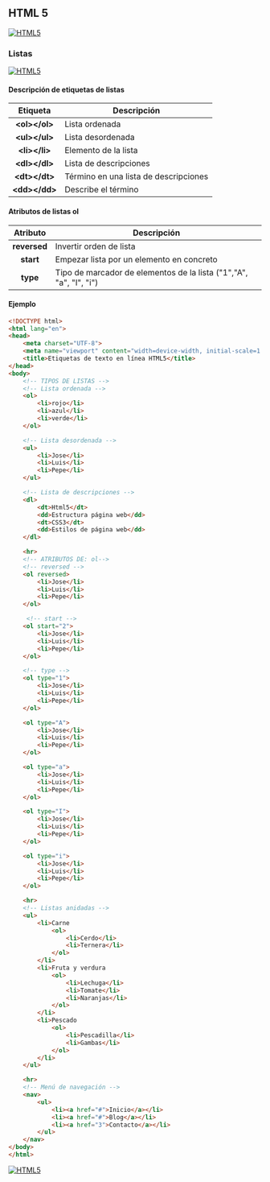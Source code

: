 ## HTML 5
[![HTML5](https://img.shields.io/badge/HTML5-F64A1D?style=for-the-badge&logo=HTML5&logoColor=white&labelColor=101010)](https://github.com/Alberto-mt/HTML5_CSS3/blob/main/Apuntes/HTML5/index.md)

### Listas
[![HTML5](https://img.shields.io/badge/Listas-c044b8?style=for-the-badge&logo=HTML5&logoColor=white&labelColor=101010)](https://github.com/Alberto-mt/HTML5_CSS3/blob/main/Apuntes/HTML5/categories/Listas.md)

#### Descripción de etiquetas de listas
| Etiqueta  | Descripción  |
|:-:|---|
| **\<ol\>\</ol\>**  | Lista ordenada  |
| **\<ul\>\</ul\>**  | Lista desordenada  |
| **\<li\>\</li\>**  | Elemento de la lista  |
| **\<dl\>\</dl\>**  | Lista de descripciones  |
| **\<dt\>\</dt\>**  | Término en una lista de descripciones  |
| **\<dd\>\</dd\>**  | Describe el término  |

#### Atributos de listas ol
| Atributo  | Descripción  |
|:-:|---|
| **reversed**  | Invertir orden de lista  |
| **start**  | Empezar lista por un elemento en concreto  |
| **type**  | Tipo de marcador de elementos de la lista ("1","A", "a", "I", "i")  |

#### Ejemplo
```html
<!DOCTYPE html>
<html lang="en">
<head>
    <meta charset="UTF-8">
    <meta name="viewport" content="width=device-width, initial-scale=1.0">
    <title>Etiquetas de texto en línea HTML5</title>
</head>
<body>
    <!-- TIPOS DE LISTAS -->
    <!-- Lista ordenada -->
    <ol>
        <li>rojo</li>
        <li>azul</li>
        <li>verde</li>
    </ol>

    <!-- Lista desordenada -->
    <ul>
        <li>Jose</li>
        <li>Luis</li>
        <li>Pepe</li>
    </ul>

    <!-- Lista de descripciones -->
    <dl>
        <dt>Html5</dt>
        <dd>Estructura página web</dd>
        <dt>CSS3</dt>
        <dd>Estilos de página web</dd>
    </dl>

    <hr>
    <!-- ATRIBUTOS DE: ol-->
    <!-- reversed -->
    <ol reversed>
        <li>Jose</li>
        <li>Luis</li>
        <li>Pepe</li>
    </ol>

     <!-- start -->
    <ol start="2">
        <li>Jose</li>
        <li>Luis</li>
        <li>Pepe</li>
    </ol>

    <!-- type -->
    <ol type="1">
        <li>Jose</li>
        <li>Luis</li>
        <li>Pepe</li>
    </ol>

    <ol type="A">
        <li>Jose</li>
        <li>Luis</li>
        <li>Pepe</li>
    </ol>

    <ol type="a">
        <li>Jose</li>
        <li>Luis</li>
        <li>Pepe</li>
    </ol>

    <ol type="I">
        <li>Jose</li>
        <li>Luis</li>
        <li>Pepe</li>
    </ol>

    <ol type="i">
        <li>Jose</li>
        <li>Luis</li>
        <li>Pepe</li>
    </ol>

    <hr>
    <!-- Listas anidadas -->
    <ul>
        <li>Carne
            <ol>
                <li>Cerdo</li>
                <li>Ternera</li>
            </ol>
        </li>
        <li>Fruta y verdura
            <ol>
                <li>Lechuga</li>
                <li>Tomate</li>
                <li>Naranjas</li>
            </ol>
        </li>
        <li>Pescado
            <ol>
                <li>Pescadilla</li>
                <li>Gambas</li>
            </ol>
        </li>
    </ul>

    <hr>
    <!-- Menú de navegación -->
    <nav>
        <ul>
            <li><a href="#">Inicio</a></li>
            <li><a href="#">Blog</a></li>
            <li><a href="3">Contacto</a></li>
        </ul>
    </nav>
</body>
</html>
```

[![HTML5](https://img.shields.io/badge/Listas-c044b8?style=for-the-badge&label=&#9650;&logoColor=white&labelColor=101010)](https://github.com/Alberto-mt/HTML5_CSS3/blob/main/Apuntes/HTML5/categories/Listas.md)
